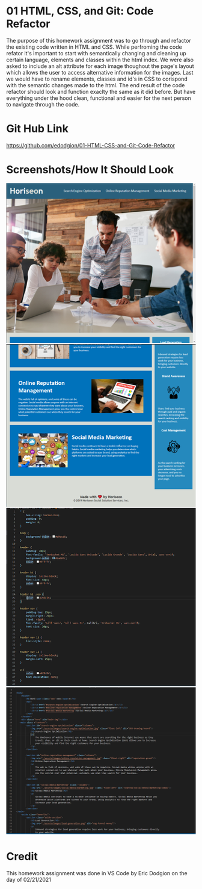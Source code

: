 # 01 HTML, CSS, and Git: Code Refactor
The purpose of this homework assignment was to go through and refactor the existing code written in HTML and CSS. While perfroming the code refator it's important to start with semantically changing and cleaning up certain language, elements and classes within the html index. We were also asked to include an alt attribute for each image thoughout the page's layout which allows the user to access alternative information for the images. Last we would have to rename elements, classes and id's in CSS to corispond with the semantic changes made to the html.  The end result of the code refactor should look and function exaclty the same as it did before. But have everything under the hood clean, functional and easier for the next person to navigate through the code.


# Git Hub Link
https://github.com/edodgion/01-HTML-CSS-and-Git-Code-Refactor


# Screenshots/How It Should Look
![](images/Screenshot(26).png)
![](images/Screenshot(28).png)
![](images/Screenshot(31).png)
![](images/Screenshot(32).png)

# Credit
This homework assignment was done in VS Code by Eric Dodgion on the day of 02/21/2021


